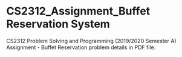 # CS2312_Assignment_Buffet Reservation System
 CS2312 Problem Solving and Programming (2019/2020 Semester A) Assignment - Buffet Reservation
 problem details in PDF file.